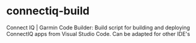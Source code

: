 # connectiq-build
Connect IQ | Garmin Code Builder: Build script for building and deploying ConnectIQ apps from Visual Studio Code. Can be adapted for other IDE's
